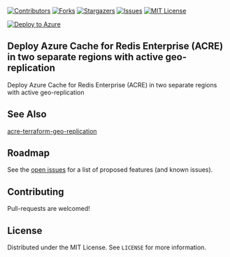 [![Contributors][contributors-shield]][contributors-url]
[![Forks][forks-shield]][forks-url]
[![Stargazers][stars-shield]][stars-url]
[![Issues][issues-shield]][issues-url]
[![MIT License][license-shield]][license-url]

[![Deploy to Azure](https://aka.ms/deploytoazurebutton)](https://portal.azure.com/#create/Microsoft.Template/uri/https%3A%2F%2Fraw.githubusercontent.com%2Fredisgeek%2Facre-geo-replication%2Fmain%2Fdeployment.json)

## Deploy Azure Cache for Redis Enterprise (ACRE) in two separate regions with active geo-replication

Deploy Azure Cache for Redis Enterprise (ACRE)
in two separate regions with active geo-replication

## See Also

[acre-terraform-geo-replication](https://github.com/redisgeek/acre-terraform-geo-replication)

## Roadmap

See the [open issues](https://github.com/redisgeek/acre-geo-replication/issues) for a list of proposed features (and known issues).

## Contributing

Pull-requests are welcomed!

## License

Distributed under the MIT License. See `LICENSE` for more information.

[contributors-shield]: https://img.shields.io/github/contributors/redisgeek/acre-geo-replication.svg?style=for-the-badge
[contributors-url]: https://github.com/redisgeek/acre-geo-replication/graphs/contributors
[forks-shield]: https://img.shields.io/github/forks/redisgeek/acre-geo-replication.svg?style=for-the-badge
[forks-url]: https://github.com/redisgeek/acre-geo-replication/network/members
[stars-shield]: https://img.shields.io/github/stars/redisgeek/acre-geo-replication.svg?style=for-the-badge
[stars-url]: https://github.com/redisgeek/acre-geo-replication/stargazers
[issues-shield]: https://img.shields.io/github/issues/redisgeek/acre-geo-replication.svg?style=for-the-badge
[issues-url]: https://github.com/redisgeek/acre-geo-replication/issues
[license-shield]: https://img.shields.io/github/license/redisgeek/acre-geo-replication.svg?style=for-the-badge
[license-url]: https://github.com/redisgeek/acre-geo-replication/blob/master/LICENSE.txt